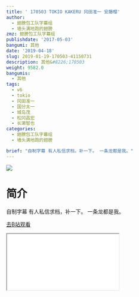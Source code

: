 ```yaml
---
title: ' 170503 TOKIO KAKERU 冈田准一 安藤樱'
author:
  - 翅膀包工队字幕组
  - 墙头满地跑的翅膀
zmz: 翅膀包工队字幕组
publishdate: '2017-05-03'
bangumi: 其他
date: '2019-04-18'
slug: 2019-01-19-170503-41150731
description: 其他&#8226;170503
weight: 9582.0
bangumis:
  - 其他
tags:
  - v6
  - tokio
  - 冈田准一
  - 国分太一
  - 城岛茂
  - 松冈昌宏
  - 长濑智也
categories:
  - 翅膀包工队字幕组
  - 墙头满地跑的翅膀

brief: "自制字幕 有人私信求档，补一下。 一条龙都是我。"
---
```

![](https://i.imgur.com/evMPqgz.jpg)
# 简介  
自制字幕
有人私信求档，补一下。
一条龙都是我。  

[去B站观看](https://www.bilibili.com/video/av41150731/)
<div class ="resp-container"><iframe class="testiframe" src="//player.bilibili.com/player.html?aid=41150731"", scrolling="no", allowfullscreen="true" > </iframe></div> 
